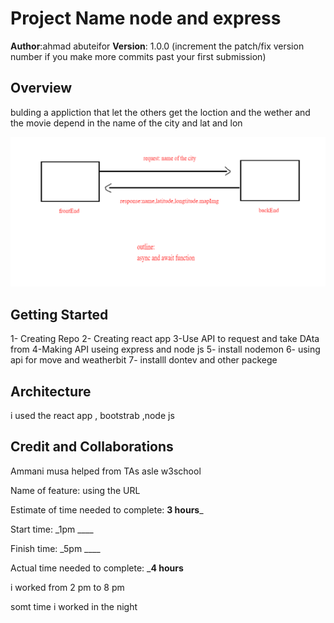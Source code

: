 # Project Name node and express 
 **Author**:ahmad abuteifor
**Version**: 1.0.0 (increment the patch/fix version number if you make more commits past your first submission)


## Overview
bulding a appliction that let the others get the loction and the wether and the movie depend in the name of the city and lat and lon 

![](./img/planningLab06.PNG)
## Getting Started
 1- Creating Repo 2- Creating react app   3-Use API to request and take DAta from 4-Making API useing express and node js 5- install nodemon  6- using api for move and weatherbit 7- installl dontev and other packege 

 ## Architecture
i used the react app , bootstrab ,node js 

## Credit and Collaborations
Ammani musa 
helped from TAs 
asle w3school 



Name of feature: using the URL

Estimate of time needed to complete: __3 hours___

Start time: _1pm ____

Finish time: _5pm ____

Actual time needed to complete: ___4 hours__



i worked from 2 pm to 8 pm 

somt time i worked in the night 